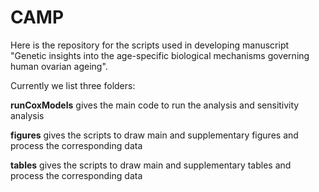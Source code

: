# CAMP
Here is the repository for the scripts used in developing manuscript "Genetic insights into the age-specific biological mechanisms governing human ovarian ageing".

Currently we list three folders:

**runCoxModels** gives the main code to run the analysis and sensitivity analysis

**figures** gives the scripts to draw main and supplementary figures and process the corresponding data

**tables** gives the scripts to draw main and supplementary tables and process the corresponding data
